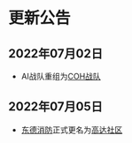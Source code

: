 # 更新公告

## 2022年07月02日

- AI战队重组为[COH战队](/zds/coh)

## 2022年07月05日

- [东德消防](/zds/old/gd)正式更名为[高达社区](/zds/gd)